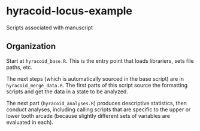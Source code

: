 # hyracoid-locus-example
 Scripts associated with manuscript
 
 ## Organization

Start at `hyracoid_base.R`. This is the entry point that loads librariers, sets file paths, etc.

The next steps (which is automatically sourced in the base script) are in `hyracoid_merge_data.R`. The first parts of this script source the formatting scripts and get the data in a state to be analyzed. 

The next part (`hyracoid_analyses.R`) produces descriptive statistics, then conduct analyses, including calling scripts that are specific to the upper or lower tooth arcade (because slightly different sets of variables are evaluated in each). 
